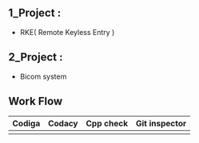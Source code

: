 ## 1_Project  :
* RKE( Remote Keyless Entry )

## 2_Project  :
* Bicom system 


## Work Flow

|       Codiga     |          Codacy             |       Cpp check       |       Git inspector    |
|-------------------------------|:------------------------------------------|:------------------------------------------------|:-------------------------------|
|                  |            |                 |                         |                                                  |                               |
